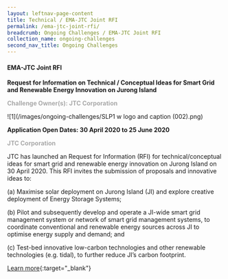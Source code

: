 ```yaml
---
layout: leftnav-page-content
title: Technical / EMA-JTC Joint RFI 
permalink: /ema-jtc-joint-rfi/
breadcrumb: Ongoing Challenges / EMA-JTC Joint RFI 
collection_name: ongoing-challenges
second_nav_title: Ongoing Challenges
---
```


#### EMA-JTC Joint RFI 

**Request for Information on Technical / Conceptual Ideas for Smart Grid and Renewable Energy Innovation on Jurong Island**<br>

<font color="#a9a9a9"><b>Challenge Owner(s): JTC Corporation </b></font>

![1](/images/ongoing-challenges/SLP1 w logo and caption (002).png)

**Application Open Dates: 30 April 2020 to 25 June 2020**<br>

<font color=" #a9a9a9"><b>JTC Corporation</b></font>

JTC has launched an Request for Information (RFI) for technical/conceptual ideas for smart grid and renewable energy innovation on Jurong Island on 30 April 2020. This RFI invites the submission of proposals and innovative ideas to:

(a)	Maximise solar deployment on Jurong Island (JI) and explore creative deployment of Energy Storage Systems;

(b)	Pilot and subsequently develop and operate a JI-wide smart grid management system or network of smart grid management systems, to coordinate conventional and renewable energy sources across JI to optimise energy supply and demand; and

(c)	Test-bed innovative low-carbon technologies and other renewable technologies (e.g. tidal), to further reduce JI’s carbon footprint.



[Learn more](https://www.gebiz.gov.sg/ptn/opportunity/opportunityDetails.xhtml?code=JTC000ERF20300008){:target="_blank"}

